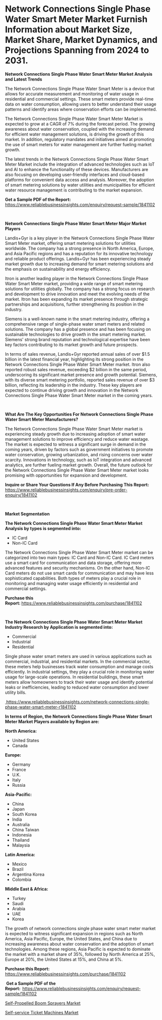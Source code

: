 <p><h1>Network Connections Single Phase Water Smart Meter Market Furnish Information about Market Size, Market Share, Market Dynamics, and Projections Spanning from 2024 to 2031.</h1></p><p><strong>Network Connections Single Phase Water Smart Meter Market Analysis and Latest Trends</strong></p>
<p><p>The Network Connections Single Phase Water Smart Meter is a device that allows for accurate measurement and monitoring of water usage in residential and commercial settings. These smart meters provide real-time data on water consumption, allowing users to better understand their usage patterns and identify areas where conservation efforts can be implemented.</p><p>The Network Connections Single Phase Water Smart Meter Market is expected to grow at a CAGR of 7% during the forecast period. The growing awareness about water conservation, coupled with the increasing demand for efficient water management solutions, is driving the growth of this market. In addition, regulatory mandates and initiatives aimed at promoting the use of smart meters for water management are further fueling market growth.</p><p>The latest trends in the Network Connections Single Phase Water Smart Meter Market include the integration of advanced technologies such as IoT and AI to enhance the functionality of these devices. Manufacturers are also focusing on developing user-friendly interfaces and cloud-based platforms for convenient data access and analysis. Moreover, the adoption of smart metering solutions by water utilities and municipalities for efficient water resource management is contributing to the market expansion.</p></p>
<p><strong>Get a Sample PDF of the Report:&nbsp;</strong> <a href="https://www.reliablebusinessinsights.com/enquiry/request-sample/1841102">https://www.reliablebusinessinsights.com/enquiry/request-sample/1841102</a></p>
<p>&nbsp;</p>
<p><strong>Network Connections Single Phase Water Smart Meter Major Market Players</strong></p>
<p><p>Landis+Gyr is a key player in the Network Connections Single Phase Water Smart Meter market, offering smart metering solutions for utilities worldwide. The company has a strong presence in North America, Europe, and Asia Pacific regions and has a reputation for its innovative technology and reliable product offerings. Landis+Gyr has been experiencing steady market growth due to increasing demand for smart metering solutions and the emphasis on sustainability and energy efficiency.</p><p>Itron is another leading player in the Network Connections Single Phase Water Smart Meter market, providing a wide range of smart metering solutions for utilities globally. The company has a strong focus on research and development to drive innovation and meet the evolving needs of the market. Itron has been expanding its market presence through strategic partnerships and acquisitions, further strengthening its position in the industry.</p><p>Siemens is a well-known name in the smart metering industry, offering a comprehensive range of single-phase water smart meters and related solutions. The company has a global presence and has been focusing on sustainable technologies to drive growth in the smart metering market. Siemens' strong brand reputation and technological expertise have been key factors contributing to its market growth and future prospects.</p><p>In terms of sales revenue, Landis+Gyr reported annual sales of over $1.5 billion in the latest financial year, highlighting its strong position in the Network Connections Single Phase Water Smart Meter market. Itron also reported robust sales revenue, exceeding $2 billion in the same period, underscoring its significant market presence and growth potential. Siemens, with its diverse smart metering portfolio, reported sales revenue of over $3 billion, reflecting its leadership in the industry. These key players are expected to continue driving growth and innovation in the Network Connections Single Phase Water Smart Meter market in the coming years.</p></p>
<p>&nbsp;</p>
<p><strong>What Are The Key Opportunities For Network Connections Single Phase Water Smart Meter Manufacturers?</strong></p>
<p><p>The Network Connections Single Phase Water Smart Meter market is experiencing steady growth due to increasing adoption of smart water management solutions to improve efficiency and reduce water wastage. The market is expected to witness a significant surge in demand in the coming years, driven by factors such as government initiatives to promote water conservation, growing urbanization, and rising concerns over water scarcity. Innovations in technology, such as IoT integration and advanced analytics, are further fueling market growth. Overall, the future outlook for the Network Connections Single Phase Water Smart Meter market looks promising with opportunities for expansion and development.</p></p>
<p><strong>Inquire or Share Your Questions If Any Before Purchasing This Report:</strong> <a href="https://www.reliablebusinessinsights.com/enquiry/pre-order-enquiry/1841102">https://www.reliablebusinessinsights.com/enquiry/pre-order-enquiry/1841102</a></p>
<p>&nbsp;</p>
<p><strong>Market Segmentation</strong></p>
<p><strong>The Network Connections Single Phase Water Smart Meter Market Analysis by types is segmented into:</strong></p>
<p><ul><li>IC Card</li><li>Non-IC Card</li></ul></p>
<p><p>The Network Connections Single Phase Water Smart Meter market can be categorized into two main types: IC Card and Non-IC Card. IC Card meters use a smart card for communication and data storage, offering more advanced features and security mechanisms. On the other hand, Non-IC Card meters do not use smart cards for communication and may have less sophisticated capabilities. Both types of meters play a crucial role in monitoring and managing water usage efficiently in residential and commercial settings.</p></p>
<p><strong>Purchase this Report:&nbsp;</strong><a href="https://www.reliablebusinessinsights.com/purchase/1841102">https://www.reliablebusinessinsights.com/purchase/1841102</a></p>
<p>&nbsp;</p>
<p><strong>The Network Connections Single Phase Water Smart Meter Market Industry Research by Application is segmented into:</strong></p>
<p><ul><li>Commercial</li><li>Industrial</li><li>Residential</li></ul></p>
<p><p>Single phase water smart meters are used in various applications such as commercial, industrial, and residential markets. In the commercial sector, these meters help businesses track water consumption and manage costs efficiently. In industrial settings, they play a crucial role in monitoring water usage for large-scale operations. In residential buildings, these smart meters allow homeowners to track their water usage and identify potential leaks or inefficiencies, leading to reduced water consumption and lower utility bills.</p></p>
<p><a href="https://www.reliablebusinessinsights.com/network-connections-single-phase-water-smart-meter-r1841102">&nbsp;https://www.reliablebusinessinsights.com/network-connections-single-phase-water-smart-meter-r1841102</a></p>
<p><strong>In terms of Region, the Network Connections Single Phase Water Smart Meter Market Players available by Region are:</strong></p>
<p>
    <p> <strong> North America: </strong>
        <ul>
            <li>United States</li>
            <li>Canada</li>
        </ul>
        </p> 
    <p> <strong> Europe: </strong>
        <ul>
            <li>Germany</li>
            <li>France</li>
            <li>U.K.</li>
            <li>Italy</li>
            <li>Russia</li>
        </ul>
        </p> 
    <p> <strong> Asia-Pacific: </strong>
        <ul>
            <li>China</li>
            <li>Japan</li>
            <li>South Korea</li>
            <li>India</li>
            <li>Australia</li>
            <li>China Taiwan</li>
            <li>Indonesia</li>
            <li>Thailand</li>
            <li>Malaysia</li>
        </ul>
        </p> 
    <p> <strong> Latin America: </strong>
        <ul>
            <li>Mexico</li>
            <li>Brazil</li>
            <li>Argentina Korea</li>
            <li>Colombia</li>
        </ul>
        </p> 
    <p> <strong> Middle East & Africa: </strong>
        <ul>
            <li>Turkey</li>
            <li>Saudi</li>
            <li>Arabia</li>
            <li>UAE</li>
            <li>Korea</li>
        </ul>
    </p>
    </p>
<p><p>The growth of network connections single phase water smart meter market is expected to witness significant expansion in regions such as North America, Asia Pacific, Europe, the United States, and China due to increasing awareness about water conservation and the adoption of smart technologies. Among these regions, Asia Pacific is expected to dominate the market with a market share of 35%, followed by North America at 25%, Europe at 20%, the United States at 15%, and China at 5%.</p></p>
<p><strong>Purchase this Report: </strong><a href="https://www.reliablebusinessinsights.com/purchase/1841102">https://www.reliablebusinessinsights.com/purchase/1841102</a></p>
<p>&nbsp;<strong>Get a Sample PDF of the Report:&nbsp;&nbsp;</strong><a href="https://www.reliablebusinessinsights.com/enquiry/request-sample/1841102">https://www.reliablebusinessinsights.com/enquiry/request-sample/1841102</a></p>
<p><strong></strong></p>
<p><p><a href="https://github.com/alexcrou8/Market-Research-Report-List-1/blob/main/self-propelled-boom-sprayers-market.md">Self-Propelled Boom Sprayers Market</a></p><p><a href="https://github.com/Krdamani25/Market-Research-Report-List-1/blob/main/self-service-ticket-machines-market.md">Self-service Ticket Machines Market</a></p></p>